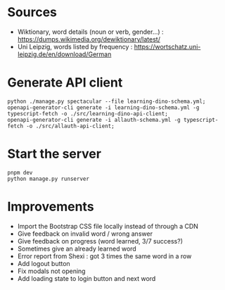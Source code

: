 # Sources

- Wiktionary, word details (noun or verb, gender...) : https://dumps.wikimedia.org/dewiktionary/latest/
- Uni Leipzig, words listed by frequency : https://wortschatz.uni-leipzig.de/en/download/German

# Generate API client

```shell
python ./manage.py spectacular --file learning-dino-schema.yml;
openapi-generator-cli generate -i learning-dino-schema.yml -g typescript-fetch -o ./src/learning-dino-api-client;
openapi-generator-cli generate -i allauth-schema.yml -g typescript-fetch -o ./src/allauth-api-client;
```

# Start the server

```shell
pnpm dev
python manage.py runserver
```

# Improvements

- Import the Bootstrap CSS file locally instead of through a CDN
- Give feedback on invalid word / wrong answer
- Give feedback on progress (word learned, 3/7 success?)
- Sometimes give an already learned word
- Error report from Shexi : got 3 times the same word in a row
- Add logout button
- Fix modals not opening
- Add loading state to login button and next word